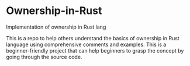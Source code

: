 # Ownership-in-Rust
Implementation of ownership in Rust lang

This is a repo to help others understand the basics of ownership in Rust language using comprehensive comments and examples.
This is a beginner-friendly project that can help beginners to grasp the concept by going through the source code.
